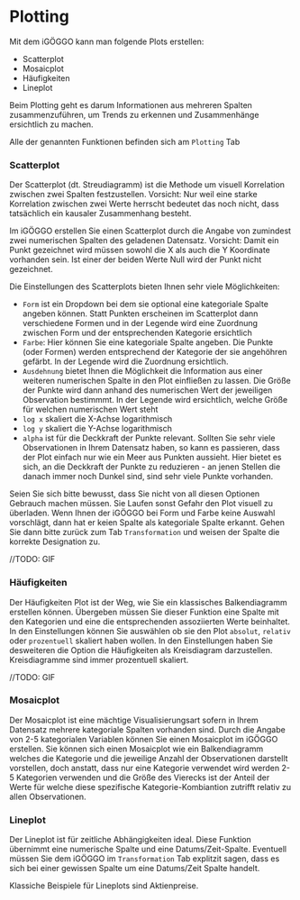 # Plotting

Mit dem iGÖGGO kann man folgende Plots erstellen:

+ Scatterplot
+ Mosaicplot
+ Häufigkeiten
+ Lineplot

Beim Plotting geht es darum Informationen aus mehreren Spalten zusammenzuführen, um Trends zu erkennen und Zusammenhänge ersichtlich zu machen. 

Alle der genannten Funktionen befinden sich am `Plotting` Tab



### Scatterplot

Der Scatterplot (dt. Streudiagramm) ist die Methode um visuell Korrelation zwischen zwei Spalten festzustellen. Vorsicht: Nur weil eine starke Korrelation zwischen zwei Werte herrscht bedeutet das noch nicht, dass tatsächlich ein kausaler Zusammenhang besteht. 

Im iGÖGGO erstellen Sie einen Scatterplot durch die Angabe von zumindest zwei numerischen Spalten des geladenen Datensatz. Vorsicht: Damit ein Punkt gezeichnet wird müssen sowohl die X als auch die Y Koordinate vorhanden sein. Ist einer der beiden Werte Null wird der Punkt nicht gezeichnet. 

Die Einstellungen des Scatterplots bieten Ihnen sehr viele Möglichkeiten:

+ `Form` ist ein Dropdown bei dem sie optional eine kategoriale Spalte angeben können. Statt Punkten erscheinen im Scatterplot dann verschiedene Formen und in der Legende wird eine Zuordnung zwischen Form und der entsprechenden Kategorie ersichtlich
+ `Farbe`: Hier können Sie eine kategoriale Spalte angeben. Die Punkte (oder Formen) werden entsprechend der Kategorie der sie angehöhren gefärbt. In der Legende wird die Zuordnung ersichtlich.
+ `Ausdehnung` bietet Ihnen die Möglichkeit die Information aus einer weiteren numerischen Spalte in den Plot einfließen zu lassen. Die Größe der Punkte wird dann anhand des numerischen Wert der jeweiligen Observation bestimmmt. In der Legende wird ersichtlich, welche Größe für welchen numerischen Wert steht
+ `log x` skaliert die X-Achse logarithmisch
+ `log y` skaliert die Y-Achse logarithmisch
+ `alpha` ist für die Deckkraft der Punkte relevant. Sollten Sie sehr viele Observationen in Ihrem Datensatz haben, so kann es passieren, dass der Plot einfach nur wie ein Meer aus Punkten aussieht. Hier bietet es sich, an die Deckkraft der Punkte zu reduzieren - an jenen Stellen die danach immer noch Dunkel sind, sind sehr viele Punkte vorhanden.

Seien Sie sich bitte bewusst, dass Sie nicht von all diesen Optionen Gebrauch machen müssen. Sie Laufen sonst Gefahr den Plot visuell zu überladen. Wenn Ihnen der iGÖGGO bei Form und Farbe keine Auswahl vorschlägt, dann hat er keien Spalte als kategoriale Spalte erkannt. Gehen Sie dann bitte zurück zum Tab `Transformation` und weisen der Spalte die korrekte Designation zu. 

 //TODO: GIF

### Häufigkeiten

Der Häufigkeiten Plot ist der Weg, wie Sie ein klassisches Balkendiagramm erstellen können. Übergeben müssen Sie dieser Funktion eine Spalte mit den Kategorien und eine die entsprechenden assoziierten Werte beinhaltet. In den Einstellungen können Sie auswählen ob sie den Plot `absolut`, `relativ` oder `prozentuell` skaliert haben wollen. In den Einstellungen haben Sie desweiteren die Option die Häufigkeiten als Kreisdiagram darzustellen. Kreisdiagramme sind immer prozentuell skaliert. 

//TODO: GIF



### Mosaicplot

Der Mosaicplot ist eine mächtige Visualisierungsart sofern in Ihrem Datensatz mehrere kategoriale Spalten vorhanden sind. Durch die Angabe von 2-5 kategorialen Variablen können Sie einen Mosaicplot im iGÖGGO erstellen. Sie können sich einen Mosaicplot wie ein Balkendiagramm welches die Kategorie und die jeweilige Anzahl der Observationen darstellt vorstellen, doch anstatt, dass nur eine Kategorie verwendet wird werden 2-5 Kategorien verwenden und die Größe des Vierecks ist der Anteil der Werte für welche diese spezifische Kategorie-Kombiantion zutrifft relativ zu allen Observationen. 



### Lineplot

Der Lineplot ist für zeitliche Abhängigkeiten ideal. Diese Funktion übernimmt eine numerische Spalte und eine Datums/Zeit-Spalte. Eventuell müssen Sie dem iGÖGGO im `Transformation` Tab explitzit sagen, dass es sich bei einer gewissen Spalte um eine Datums/Zeit Spalte handelt. 

Klassiche Beispiele für Lineplots sind Aktienpreise. 

